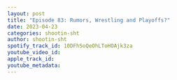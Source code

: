 ```yaml
---
layout: post
title: "Episode 83: Rumors, Wrestling and Playoffs?"
date: 2023-04-23
categories: shootin-sht
author: shootin-sht
spotify_track_id: 10DFhSoQeOhLToHOAjk3za
youtube_video_id: 
apple_track_id: 
youtube_metadata: 
---
```

